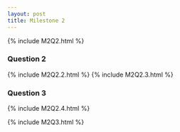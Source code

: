 ```yaml
---
layout: post
title: Milestone 2
---
```


{% include M2Q2.html %}

### Question 2

{% include M2Q2.2.html %}
{% include M2Q2.3.html %}

### Question 3

{% include M2Q2.4.html %}

{% include M2Q3.html %}
